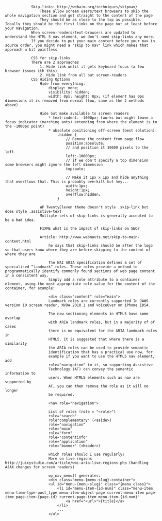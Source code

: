 				Skip-links: http://webaim.org/techniques/skipnav/
					These allow screen users/text browsers to skip the whole navigation section and get straight to the content of the page
					They should be as close to the top as possible. Ideally they should be the first links on the page but at least before your navigation.
				When screen-readers/text-browsers are updated to understand the HTML 5 nav element, we don't need skip-links any more.
				If you decide to put your main content before your nav in source order, you might need a "skip to nav" link which makes that approach a bit pointless

				CSS for skip-links
				There are 2 approaches
					1. Hide link until it gets keyboard focus (a few browser issues ith this)
					2. Hide link from all but screen-readers
				CSS Hiding Options
					Hide from everything:
						display: none;
						visibility: hidden;
						width: 0px; height: 0px; (if element has 0px dimensions it is removed from normal flow, same as the 2 methods above)

					Hide but make available to screen readers
						* text-indent: -1000px; (works but might leave a focus indicator (marching ants) extending from where the element is to the -1000px point)
						* absolute positioning off-screen (best solution):
							.hidden {
								// Remove the content from page flow
								position:absolute;
								// and position it 10000 pixels to the left
								left:-10000px;
								// if we don't specify a top dimension some browsers might ignore the left dimension
								top:auto;

								// Make it 1px x 1px and hide anything that overflows that. This is probably overkill but hey...
								width:1px;
								height:1px;
								overflow:hidden;
							}

					WP TwentyEleven theme doesn't style .skip-link but does style .assistive-text
					Multiple sets of skip-links is generally accepted to be a bad idea.

					FIXME what is the impact of skip-links on SEO?

					Article: http://www.webnauts.net/skip-to-main-content.html
						he says that skip-links should be after the logo so that users know where they are before skipping to the content of where they are

						The WAI ARIA specification defines a set of specialised “landmark” roles. These roles provide a method to programmatically identify commonly found sections of web page content in a consistent way.
						Simply add a role attribute to a container element, using the most appropriate role value for the content of the container, for example:

						<div class="content" role="main">
						Landmark roles are currently supported In JAWS version 10 screen reader, NVDA 2010.1 and VoiceOver on iPhone IOS4.

						The new sectioning elements in HTML5 have some overlap
						with ARIA landmark roles, but in a majority of of cases
						there is no equivalent for the ARIA landmark roles in
						HTML5. It is suggested that where there is a similarity
						the ARIA roles can be used to provide semantic
						identification that has a practical use now, for
						example if you want to use the HTML5 nav element, add
						role="navigation" to it, so supporting Assistive
						Technology (AT) can convey the semantic information to
						users. When HTML5 elements such as nav are supported by
						AT, you can then remove the role as it will no longer
						be required.

						<nav role="navigation">

						List of roles (role = "<role>")
						role="search"
						role"complementary" (<aside>)
						role="navigation"
						role="main"
						role="form"
						role="contentinfo"
						role="application"
						role="banner" (<header>)

						which roles should I use regularly?
						More on live regions http://juicystudio.com/article/wai-aria-live-regions.php (handling AJAX changes for screen readers)

						wp_nav_menu() generates:
						<div class="menu-{menu-slug}-container">
						<ul id="menu-{menu-slug}" class="{menu_class}">
							<li id="menu-item-{id-num}" class="menu-item menu-tiem-type-post_type menu-item-object-page current-menu-item page-itme page-item-{page-id} current-page-item menu-item-{id-num}"
								<a href="<url>">{title}</a>
							</li>
							...
						</ul>
